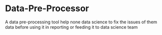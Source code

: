 # Data-Pre-Processor
A data pre-processing tool help none data science to fix the issues of them data before using it in reporting or feeding it to data science team
